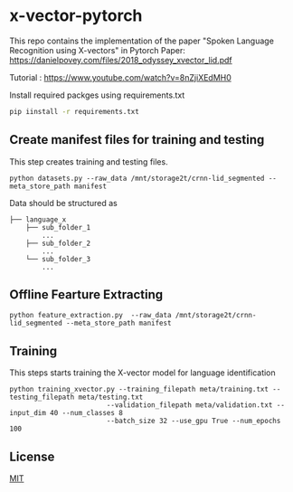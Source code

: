 # x-vector-pytorch
This repo contains the implementation of the paper "Spoken Language Recognition using X-vectors" in Pytorch
Paper: https://danielpovey.com/files/2018_odyssey_xvector_lid.pdf

Tutorial : https://www.youtube.com/watch?v=8nZjiXEdMH0

Install required packges using requirements.txt
```bash
pip iinstall -r requirements.txt
```

## Create manifest files for training and testing

This step creates training and testing files.

```bash=
python datasets.py --raw_data /mnt/storage2t/crnn-lid_segmented --meta_store_path manifest 
```

Data should be structured as

```bash=
├── language_x
    ├── sub_folder_1
        ...
    ├── sub_folder_2
        ...
    └── sub_folder_3
        ...
```

## Offline Fearture Extracting

```bash=
python feature_extraction.py  --raw_data /mnt/storage2t/crnn-lid_segmented --meta_store_path manifest             
```

## Training
This steps starts training the X-vector model for language identification 
```bash=
python training_xvector.py --training_filepath meta/training.txt --testing_filepath meta/testing.txt
                        --validation_filepath meta/validation.txt --input_dim 40 --num_classes 8
                        --batch_size 32 --use_gpu True --num_epochs 100
```

## License
[MIT](https://choosealicense.com/licenses/mit/)
